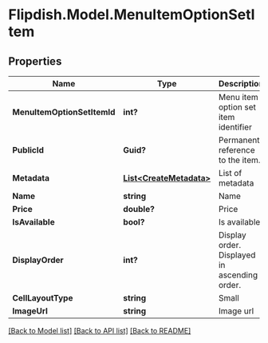 # Flipdish.Model.MenuItemOptionSetItem
## Properties

Name | Type | Description | Notes
------------ | ------------- | ------------- | -------------
**MenuItemOptionSetItemId** | **int?** | Menu item option set item identifier | [optional] 
**PublicId** | **Guid?** | Permanent reference to the item. | [optional] 
**Metadata** | [**List&lt;CreateMetadata&gt;**](CreateMetadata.md) | List of metadata | [optional] 
**Name** | **string** | Name | [optional] 
**Price** | **double?** | Price | [optional] 
**IsAvailable** | **bool?** | Is available | [optional] 
**DisplayOrder** | **int?** | Display order. Displayed in ascending order. | [optional] 
**CellLayoutType** | **string** | Small | Medium | Large  Affects the layout of the menu. | [optional] 
**ImageUrl** | **string** | Image url | [optional] 

[[Back to Model list]](../README.md#documentation-for-models) [[Back to API list]](../README.md#documentation-for-api-endpoints) [[Back to README]](../README.md)

